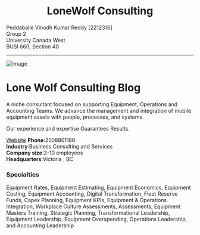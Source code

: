 

<h1 align="center">LoneWolf Consulting</h1>
<p align="center">

Peddaballe Vinodh Kumar Reddy [2212316] <br>
Group 2 <br>
University Canada West<br>
BUSI 660, Section 40<br>
</p>

___
![image](https://github.com/user-attachments/assets/c04ac601-b058-46a7-86f9-b12fba9c5245)
# Lone Wolf Consulting Blog
A niche consultant focused on supporting Equipment, Operations and Accounting Teams. We advance the management and integration of mobile equipment assets with people, processes, and systems.  

Our experience and expertise Guarantees Results.

[Website](https://lonewolf.consulting)
**Phone**:2508801186<br>
**Industry**:Business Consulting and Services<br>
**Company size**:2-10 employees<br>
**Headquarters**:Victoria , BC<br>
### Specialties
Equipment Rates, Equipment Estimating, Equipment Economics, Equipment Costing, Equipment Accounting, Digital Transformation, Fleet Reserve Funds, Capex Planning, Equipment KPIs, Equipment & Operations Integration, Workplace Culture Assessments, Assessments, Equipment Masters Training, Strategic Planning, Transformational Leadership, Equipment Leadership, Equipment Overspending, Operations Leadership, and Accounting Leadership
